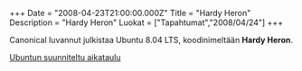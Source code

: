 +++
Date = "2008-04-23T21:00:00.000Z"
Title = "Hardy Heron"
Description = "Hardy Heron"
Luokat = ["Tapahtumat","2008/04/24"]
+++

Canonical luvannut julkistaa Ubuntu 8.04 LTS, koodinimeltään **Hardy
Heron**.

[Ubuntun suunniteltu
aikataulu](https://wiki.ubuntu.com/HardyReleaseSchedule)



